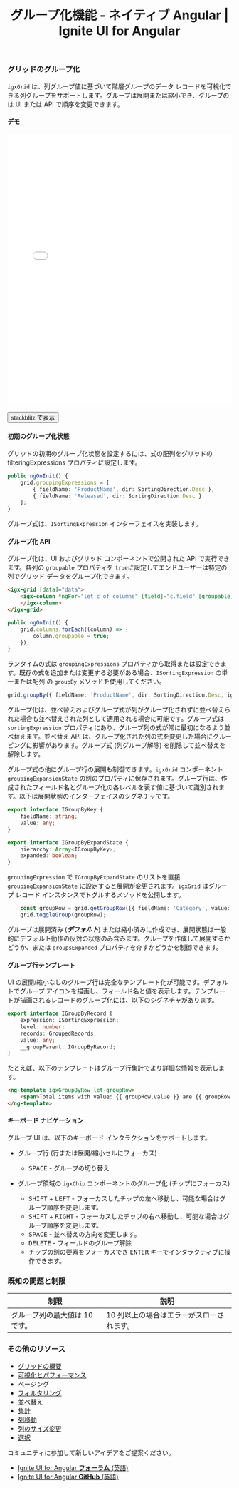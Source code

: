 ﻿---
title: グループ化機能 - ネイティブ  Angular | Ignite UI for Angular
_description: Ignite UI for Angular グループ化機能は、特定の列の共通の値に基づいてデータをグループ化します。
_keywords: Ignite UI for Angular, UI コントロール, Angular ウィジェット, web ウィジェット, UI ウィジェット, Angular, ネイティブ Angular コンポーネント スイート, ネイティブ Angular コントロール, ネイティブ Angular コンポーネント ライブラリ, ネイティブ Angular コンポーネント, Angular Data Grid コンポーネント, Angular Data Grid コントロール, Angular Grid コンポーネント, Angular Grid コントロール, Angular 高パフォーマンス Grid, group by, groupby, グループ化, 列グループ化
_language: ja
---

### グリッドのグループ化

`igxGrid` は、列グループ値に基づいて階層グループのデータ レコードを可視化できる列グループをサポートします。グループは展開または縮小でき、グループのは UI または API で順序を変更できます。


#### デモ

<div class="sample-container loading" style="height:605px">
    <iframe id="grid-sample-pinning-iframe" src='{environment:demosBaseUrl}/grid-groupby' width="100%" height="100%" seamless frameBorder="0" onload="onSampleIframeContentLoaded(this);"></iframe>
</div>
<br/>
<div>
<button data-localize="stackblitz" class="stackblitz-btn" data-iframe-id="grid-sample-groupby-iframe" data-demos-base-url="{environment:demosBaseUrl}">stackblitz で表示</button>
</div>

#### 初期のグループ化状態

グリッドの初期のグループ化状態を設定するには、式の配列をグリッドの filteringExpressions プロパティに設定します。

```typescript
public ngOnInit() {
    grid.groupingExpressions = [
        { fieldName: 'ProductName', dir: SortingDirection.Desc },
        { fieldName: 'Released', dir: SortingDirection.Desc }
    ];
}
```

グループ式は、`ISortingExpression` インターフェイスを実装します。

#### グループ化 API

グループ化は、UI およびグリッド コンポーネントで公開された API で実行できます。各列の `groupable` プロパティを `true`に設定してエンドユーザーは特定の列でグリッド データをグループ化できます。

```html
<igx-grid [data]="data">
    <igx-column *ngFor="let c of columns" [field]="c.field" [groupable]="true">
    </igx-column>
</igx-grid>
```

```typescript
public ngOnInit() {
    grid.columns.forEach((column) => {
        column.groupable = true;
    });
}
```

ランタイムの式は `groupingExpressions` プロパティから取得または設定できます。既存の式を追加または変更する必要がある場合、`ISortingExpression` の単一または配列 の `groupBy` メソッドを使用してください。

```typescript
grid.groupBy({ fieldName: 'ProductName', dir: SortingDirection.Desc, ignoreCase: true });
```

グループ化は、並べ替えおよびグループ式が列がグループ化されずに並べ替えられた場合も並べ替えされた列として適用される場合に可能です。グループ式は `sortingExpression` プロパティにあり、グループ列の式が常に最初になるよう並べ替えます。並べ替え API は、グループ化された列の式を変更した場合にグルーピングに影響があります。グループ式 (列グループ解除) を削除して並べ替えを解除します。

グループ式の他にグループ行の展開も制御できます。`igxGrid` コンポーネント `groupingExpansionState` の別のプロパティに保存されます。グループ行は、作成されたフィールド名とグループ化の各レベルを表す値に基づいて識別されます。以下は展開状態のインターフェイスのシグネチャです。

```typescript
export interface IGroupByKey {
    fieldName: string;
    value: any;
}

export interface IGroupByExpandState {
    hierarchy: Array<IGroupByKey>;
    expanded: boolean;
}
```

`groupingExpression` で `IGroupByExpandState` のリストを直接 `groupingExpansionState` に設定すると展開が変更されます。`igxGrid` はグループ レコード インスタンスでトグルするメソッドを公開します。

```typescript
    const groupRow = grid.getGroupRow([{ fieldName: 'Category', value: 'soft drinks' }]);
    grid.toggleGroup(groupRow);
```

グループは展開済み (***デフォルト***) または縮小済みに作成でき、展開状態は一般的にデフォルト動作の反対の状態のみ含みます。グループを作成して展開するかどうか、または `groupsExpanded` プロパティを介すかどうかを制御できます。

#### グループ行テンプレート

UI の展開/縮小なしのグループ行は完全なテンプレート化が可能です。デフォルトでグループ アイコンを描画し、フィールド名と値を表示します。テンプレートが描画されるレコードのグループ化には、以下のシグネチャがあります。

```typescript
export interface IGroupByRecord {
    expression: ISortingExpression;
    level: number;
    records: GroupedRecords;
    value: any;
    __groupParent: IGroupByRecord;
}
```

たとえば、以下のテンプレートはグループ行集計でより詳細な情報を表示します。

```html
<ng-template igxGroupByRow let-groupRow>
    <span>Total items with value: {{ groupRow.value }} are {{ groupRow.records.length }}</span>
</ng-template>
```

#### キーボード ナビゲーション

グループ UI は、以下のキーボード インタラクションをサポートします。

- グループ行 (行または展開/縮小セルにフォーカス)
   - <kbd>SPACE</kbd> - グループの切り替え

- グループ領域の `igxChip` コンポーネントのグループ化 (チップにフォーカス)
   - <kbd>SHIFT</kbd> + <kbd>LEFT</kbd> - フォーカスしたチップの左へ移動し、可能な場合はグループ順序を変更します。
   - <kbd>SHIFT</kbd> + <kbd>RIGHT</kbd> - フォーカスしたチップの右へ移動し、可能な場合はグループ順序を変更します。
   - <kbd>SPACE</kbd> - 並べ替えの方向を変更します。
   - <kbd>DELETE</kbd> - フィールドのグループ解除
   - チップの別の要素をフォーカスでき <kbd>ENTER</kbd> キーでインタラクティブに操作できます。

### 既知の問題と制限

|制限|説明|
|--- |--- |
|グループ列の最大値は 10 です。 | 10 列以上の場合はエラーがスローされます。

### その他のリソース
<div class="divider--half"></div>

* [グリッドの概要](grid.md)
* [可視化とパフォーマンス](grid_virtualization.md)
* [ページング](grid_paging.md)
* [フィルタリング](grid_filtering.md)
* [並べ替え](grid_sorting.md)
* [集計](grid_summaries.md)
* [列移動](grid_column_moving.md)
* [列のサイズ変更](grid_column_resizing.md)
* [選択](grid_selection.md)

<div class="divider--half"></div>
コミュニティに参加して新しいアイデアをご提案ください。

* [Ignite UI for Angular **フォーラム** (英語)](https://www.infragistics.com/community/forums/f/ignite-ui-for-angular)
* [Ignite UI for Angular **GitHub** (英語)](https://github.com/IgniteUI/igniteui-angular)
